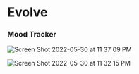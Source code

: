 # Evolve
### Mood Tracker
![Screen Shot 2022-05-30 at 11 37 09 PM](https://user-images.githubusercontent.com/88361309/171088652-0c9a9705-feeb-4b49-a746-00c719fcc3df.png)


![Screen Shot 2022-05-30 at 11 32 15 PM](https://user-images.githubusercontent.com/88361309/171088726-56be27f0-3bc7-494d-a36a-14d7339241ba.png)
